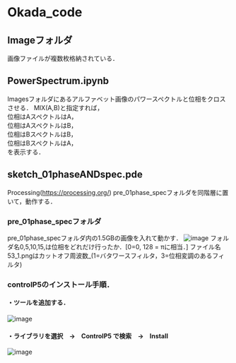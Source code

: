 # Okada_code

## Imageフォルダ
画像ファイルが複数枚格納されている．

## PowerSpectrum.ipynb
Imagesフォルダにあるアルファベット画像のパワースペクトルと位相をクロスさせる．
MIX(A,B)と指定すれば，  
位相はAスペクトルはA，  
位相はAスペクトルはB，  
位相はBスペクトルはB，  
位相はBスペクトルはA，  
を表示する．

## sketch_01phaseANDspec.pde
Processing(https://processing.org/)
pre_01phase_specフォルダを同階層に置いて，動作する．
  
### pre_01phase_specフォルダ
pre_01phase_specフォルダ内の1.5GBの画像を入れて動かす． 
![image](https://user-images.githubusercontent.com/43159778/132652381-a5f85028-60ab-41fc-abda-865995b71a4f.png)
フォルダ名0,5,10,15,は位相をどれだけ行ったか．[0=0, 128 = πに相当．]
ファイル名53_1.pngはカットオフ周波数_(1=バタワースフィルタ，3=位相変調のあるフィルタ)

### controlP5のインストール手順．  
#### ・ツールを追加する．  
![image](https://user-images.githubusercontent.com/43159778/132651608-55171b5f-02de-4d83-96dd-bebd0db45b3c.png)

#### ・ライブラリを選択　→　ControlP5 で検索　→　Install  
![image](https://user-images.githubusercontent.com/43159778/132651693-86be2e28-86a9-4035-a70a-91db0f1366f7.png)
